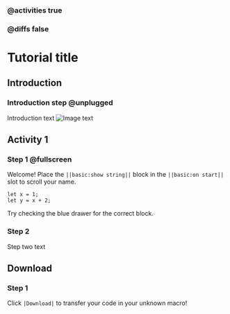 ### @activities true
### @diffs false

# Tutorial title

## Introduction

### Introduction step @unplugged

Introduction text
![Image text](/image/url.gif)

## Activity 1

### Step 1 @fullscreen

Welcome! Place the ``||basic:show string||`` block in the ``||basic:on start||`` slot to scroll your name.

```blocks
let x = 1;
let y = x + 2;
```

Try checking the blue drawer for the correct block.

### Step 2

Step two text

## Download

### Step 1

Click ``|Download|`` to transfer your code in your unknown macro!